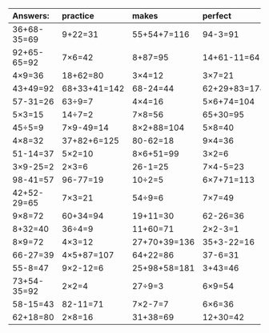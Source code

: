 | Answers: | practice | makes | perfect | ! |
| :--- | :--- | :--- | :--- | :--- |
| 36+68-35=69 | 9+22=31 | 55+54+7=116 | 94-3=91 | 8×2=16 | 
| 92+65-65=92 | 7×6=42 | 8+87=95 | 14+61-11=64 | 7×4+6=34 | 
| 4×9=36 | 18+62=80 | 3×4=12 | 3×7=21 | 7×2-10=4 | 
| 43+49=92 | 68+33+41=142 | 68-24=44 | 62+29+83=174 | 6+25=31 | 
| 57-31=26 | 63÷9=7 | 4×4=16 | 5×6+74=104 | 3×8-18=6 | 
| 5×3=15 | 14÷7=2 | 7×8=56 | 65+30=95 | 4×2=8 | 
| 45÷5=9 | 7×9-49=14 | 8×2+88=104 | 5×8=40 | 3×5-2=13 | 
| 4×8=32 | 37+82+6=125 | 80-62=18 | 9×4=36 | 6×2=12 | 
| 51-14=37 | 5×2=10 | 8×6+51=99 | 3×2=6 | 30-22=8 | 
| 3×9-25=2 | 2×3=6 | 26-1=25 | 7×4-5=23 | 35+12=47 | 
| 98-41=57 | 96-77=19 | 10÷2=5 | 6×7+71=113 | 2×5=10 | 
| 42+52-29=65 | 7×3=21 | 54÷9=6 | 7×7=49 | 6×9+52=106 | 
| 9×8=72 | 60+34=94 | 19+11=30 | 62-26=36 | 7×5=35 | 
| 8+32=40 | 36÷4=9 | 11+60=71 | 2×2-3=1 | 42÷7=6 | 
| 8×9=72 | 4×3=12 | 27+70+39=136 | 35+3-22=16 | 45+50=95 | 
| 66-27=39 | 4×5+87=107 | 64+22=86 | 37-6=31 | 55+68+8=131 | 
| 55-8=47 | 9×2-12=6 | 25+98+58=181 | 3+43=46 | 9×3=27 | 
| 73+54-35=92 | 2×2=4 | 27÷9=3 | 6×9=54 | 67+32+62=161 | 
| 58-15=43 | 82-11=71 | 7×2-7=7 | 6×6=36 | 36+81+22=139 | 
| 62+18=80 | 2×8=16 | 31+38=69 | 12+30=42 | 69-6=63 | 
